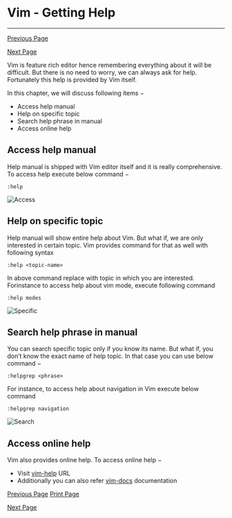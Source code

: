 # Vim - Getting Help

------



[ Previous Page](https://www.tutorialspoint.com/vim/vim_getting_familiar.htm)

[Next Page ](https://www.tutorialspoint.com/vim/vim_editing.htm)

Vim is feature rich editor hence remembering everything about it will be difficult. But there is no need to worry, we can always ask for help. Fortunately this help is provided by Vim itself.

In this chapter, we will discuss following items −

- Access help manual
- Help on specific topic
- Search help phrase in manual
- Access online help

## Access help manual

Help manual is shipped with Vim editor itself and it is really comprehensive. To access help execute below command −

```
:help
```



![Access](https://www.tutorialspoint.com/vim/images/access.jpg)

## Help on specific topic

Help manual will show entire help about Vim. But what if, we are only interested in certain topic. Vim provides command for that as well with following syntax

```
:help <topic-name>
```

In above command replace <topic-name> with topic in which you are interested. Forinstance to access help about vim mode, execute following command

```
:help modes
```



![Specific](https://www.tutorialspoint.com/vim/images/specific.jpg)

## Search help phrase in manual

You can search specific topic only if you know its name. But what if, you don’t know the exact name of help topic. In that case you can use below command −

```
:helpgrep <phrase>
```

For instance, to access help about navigation in Vim execute below command

```
:helpgrep navigation
```



![Search](https://www.tutorialspoint.com/vim/images/search.jpg)

## Access online help

Vim also provides online help. To access online help −

- Visit [vim-help](https://www.vim.org/htmldoc.php/usr_01.html) URL
- Additionally you can also refer [vim-docs](https://vim.sourceforge.io/docs.php) documentation

[ Previous Page](https://www.tutorialspoint.com/vim/vim_getting_familiar.htm) [ Print Page](javascript:printPage();)

[Next Page ](https://www.tutorialspoint.com/vim/vim_editing.htm)